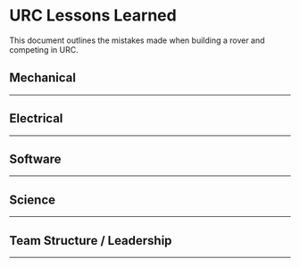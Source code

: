 # URC Lessons Learned
This document outlines the mistakes made when building a rover and competing in URC.

## Mechanical
----

## Electrical
----

## Software
----

## Science
----

## Team Structure / Leadership
----
